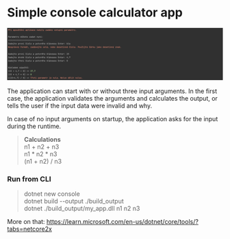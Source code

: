 # Simple console calculator app
![view](view.png)

The application can start with or without three input arguments. In the first case, the application validates the arguments and calculates the output, or tells the user if the input data were invalid and why.

In case of no input arguments on startup, the application asks for the input during the runtime.

> **Calculations**  
n1 + n2 + n3  
n1 * n2 * n3  
(n1 + n2) / n3

### Run from CLI

> dotnet new console  
dotnet build --output ./build_output  
dotnet ./build_output/my_app.dll n1 n2 n3  

More on that: https://learn.microsoft.com/en-us/dotnet/core/tools/?tabs=netcore2x
